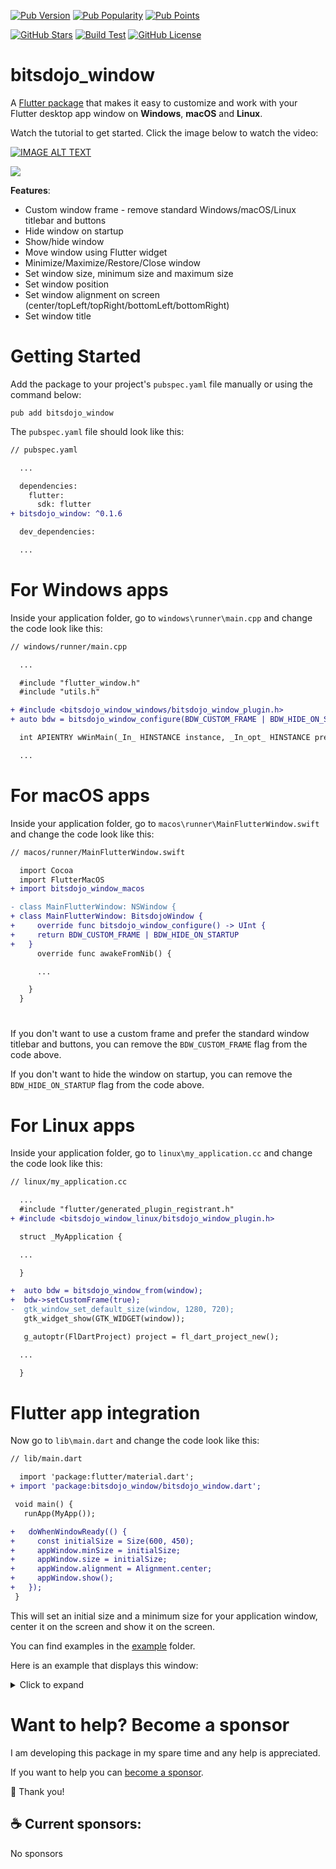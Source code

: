 [![Pub Version](https://img.shields.io/pub/v/bitsdojo_window)](https://pub.dev/packages/bitsdojo_window)
[![Pub Popularity](https://img.shields.io/pub/popularity/bitsdojo_window)](https://pub.dev/packages/bitsdojo_window)
[![Pub Points](https://img.shields.io/pub/points/bitsdojo_window)](https://pub.dev/packages/bitsdojo_window)

[![GitHub Stars](https://img.shields.io/github/stars/bitsdojo/bitsdojo_window)](https://github.com/bitsdojo/bitsdojo_window/stargazers)
[![Build Test](https://github.com/bitsdojo/bitsdojo_window/actions/workflows/build_test.yaml/badge.svg)](https://github.com/bitsdojo/bitsdojo_window/actions/workflows/build_test.yaml)
[![GitHub License](https://img.shields.io/github/license/bitsdojo/bitsdojo_window)](https://github.com/bitsdojo/bitsdojo_window/blob/main/LICENSE)

# bitsdojo_window

A [Flutter package](https://pub.dev/packages/bitsdojo_window) that makes it easy to customize and work with your Flutter desktop app window on **Windows**, **macOS** and **Linux**.

Watch the tutorial to get started. Click the image below to watch the video:

[![IMAGE ALT TEXT](https://img.youtube.com/vi/bee2AHQpGK4/0.jpg)](https://www.youtube.com/watch?v=bee2AHQpGK4 "Click to open")

<img src="https://raw.githubusercontent.com/bitsdojo/bitsdojo_window/master/resources/screenshot.png">

**Features**:

- Custom window frame - remove standard Windows/macOS/Linux titlebar and buttons
- Hide window on startup
- Show/hide window
- Move window using Flutter widget
- Minimize/Maximize/Restore/Close window
- Set window size, minimum size and maximum size
- Set window position
- Set window alignment on screen (center/topLeft/topRight/bottomLeft/bottomRight)
- Set window title

# Getting Started

Add the package to your project's `pubspec.yaml` file manually or using the command below:

```shell
pub add bitsdojo_window
```

The `pubspec.yaml` file should look like this:

```diff
// pubspec.yaml

  ...

  dependencies:
    flutter:
      sdk: flutter
+ bitsdojo_window: ^0.1.6

  dev_dependencies:

  ...
```

# For Windows apps

Inside your application folder, go to `windows\runner\main.cpp` and change the code look like this:

```diff
// windows/runner/main.cpp

  ...

  #include "flutter_window.h"
  #include "utils.h"

+ #include <bitsdojo_window_windows/bitsdojo_window_plugin.h>
+ auto bdw = bitsdojo_window_configure(BDW_CUSTOM_FRAME | BDW_HIDE_ON_STARTUP);

  int APIENTRY wWinMain(_In_ HINSTANCE instance, _In_opt_ HINSTANCE prev,

  ...
```

# For macOS apps

Inside your application folder, go to `macos\runner\MainFlutterWindow.swift` and change the code look like this:

```diff
// macos/runner/MainFlutterWindow.swift

  import Cocoa
  import FlutterMacOS
+ import bitsdojo_window_macos

- class MainFlutterWindow: NSWindow {
+ class MainFlutterWindow: BitsdojoWindow {
+     override func bitsdojo_window_configure() -> UInt {
+     return BDW_CUSTOM_FRAME | BDW_HIDE_ON_STARTUP
+   }
      override func awakeFromNib() {

      ...

    }
  }
```

#

If you don't want to use a custom frame and prefer the standard window titlebar and buttons, you can remove the `BDW_CUSTOM_FRAME` flag from the code above.

If you don't want to hide the window on startup, you can remove the `BDW_HIDE_ON_STARTUP` flag from the code above.

# For Linux apps

Inside your application folder, go to `linux\my_application.cc` and change the code look like this:

```diff
// linux/my_application.cc

  ...
  #include "flutter/generated_plugin_registrant.h"
+ #include <bitsdojo_window_linux/bitsdojo_window_plugin.h>

  struct _MyApplication {

  ...

  }

+  auto bdw = bitsdojo_window_from(window);
+  bdw->setCustomFrame(true);
-  gtk_window_set_default_size(window, 1280, 720);
   gtk_widget_show(GTK_WIDGET(window));

   g_autoptr(FlDartProject) project = fl_dart_project_new();

  ...

  }

```

# Flutter app integration

Now go to `lib\main.dart` and change the code look like this:

```diff
// lib/main.dart

  import 'package:flutter/material.dart';
+ import 'package:bitsdojo_window/bitsdojo_window.dart';

 void main() {
   runApp(MyApp());

+   doWhenWindowReady(() {
+     const initialSize = Size(600, 450);
+     appWindow.minSize = initialSize;
+     appWindow.size = initialSize;
+     appWindow.alignment = Alignment.center;
+     appWindow.show();
+   });
 }
```

This will set an initial size and a minimum size for your application window, center it on the screen and show it on the screen.

You can find examples in the [example](./bitsdojo_window/example) folder.

Here is an example that displays this window:

<details>
<summary>Click to expand</summary>

```dart
import 'package:flutter/material.dart';
import 'package:bitsdojo_window/bitsdojo_window.dart';

void main() {
  runApp(const MyApp());
  doWhenWindowReady(() {
    final win = appWindow;
    const initialSize = Size(600, 450);
    win.minSize = initialSize;
    win.size = initialSize;
    win.alignment = Alignment.center;
    win.title = "Custom window with Flutter";
    win.show();
  });
}

const borderColor = Color(0xFF805306);

class MyApp extends StatelessWidget {
  const MyApp({Key? key}) : super(key: key);

  @override
  Widget build(BuildContext context) {
    return MaterialApp(
      debugShowCheckedModeBanner: false,
      home: Scaffold(
        body: WindowBorder(
          color: borderColor,
          width: 1,
          child: Row(
            children: const [LeftSide(), RightSide()],
          ),
        ),
      ),
    );
  }
}

const sidebarColor = Color(0xFFF6A00C);

class LeftSide extends StatelessWidget {
  const LeftSide({Key? key}) : super(key: key);
  @override
  Widget build(BuildContext context) {
    return SizedBox(
        width: 200,
        child: Container(
            color: sidebarColor,
            child: Column(
              children: [
                WindowTitleBarBox(child: MoveWindow()),
                Expanded(child: Container())
              ],
            )));
  }
}

const backgroundStartColor = Color(0xFFFFD500);
const backgroundEndColor = Color(0xFFF6A00C);

class RightSide extends StatelessWidget {
  const RightSide({Key? key}) : super(key: key);
  @override
  Widget build(BuildContext context) {
    return Expanded(
      child: Container(
        decoration: const BoxDecoration(
          gradient: LinearGradient(
              begin: Alignment.topCenter,
              end: Alignment.bottomCenter,
              colors: [backgroundStartColor, backgroundEndColor],
              stops: [0.0, 1.0]),
        ),
        child: Column(children: [
          WindowTitleBarBox(
            child: Row(
              children: [Expanded(child: MoveWindow()), const WindowButtons()],
            ),
          )
        ]),
      ),
    );
  }
}

final buttonColors = WindowButtonColors(
    iconNormal: const Color(0xFF805306),
    mouseOver: const Color(0xFFF6A00C),
    mouseDown: const Color(0xFF805306),
    iconMouseOver: const Color(0xFF805306),
    iconMouseDown: const Color(0xFFFFD500));

final closeButtonColors = WindowButtonColors(
    mouseOver: const Color(0xFFD32F2F),
    mouseDown: const Color(0xFFB71C1C),
    iconNormal: const Color(0xFF805306),
    iconMouseOver: Colors.white);

class WindowButtons extends StatelessWidget {
  const WindowButtons({Key? key}) : super(key: key);
  @override
  Widget build(BuildContext context) {
    return Row(
      children: [
        MinimizeWindowButton(colors: buttonColors),
        MaximizeWindowButton(colors: buttonColors),
        CloseWindowButton(colors: closeButtonColors),
      ],
    );
  }
}
```

</details>

#

# **Want to help? Become a sponsor**

I am developing this package in my spare time and any help is appreciated.

If you want to help you can [become a sponsor](https://github.com/sponsors/bitsdojo).

🙏 Thank you!

## ☕️ Current sponsors:

No sponsors
